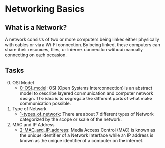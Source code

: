 # Networking Basics

## What is a Network?
A network consists of two or more computers being linked either physically with cables or via a Wi-Fi connection. By being linked, these computers can share their resources, files, or internet connection without manually connecting on each occasion.

## Tasks
0. OSI Model
	- [0-OSI_model](https://github.com/SamuelIbanga5/alx-system_engineering-devops/blob/master/0x07-networking_basics/0-OSI_model): OSI (Open Systems Interconnection) is an abstract model to describe layered communication and computer network design. The idea is to segregate the different parts of what make communication possible.
1. Type of Network
	- [1-types_of_network](https://github.com/SamuelIbanga5/alx-system_engineering-devops/blob/master/0x07-networking_basics/1-types_of_network): There are about 7 different types of Network categorized by the scope or scale of the network.
2. MAC and IP Address
	- [2-MAC_and_IP_address](): Media Access Control (MAC) is known as the unique identifier of a Network Interface while an IP address is known as the unique identifier of a computer on the internet.

